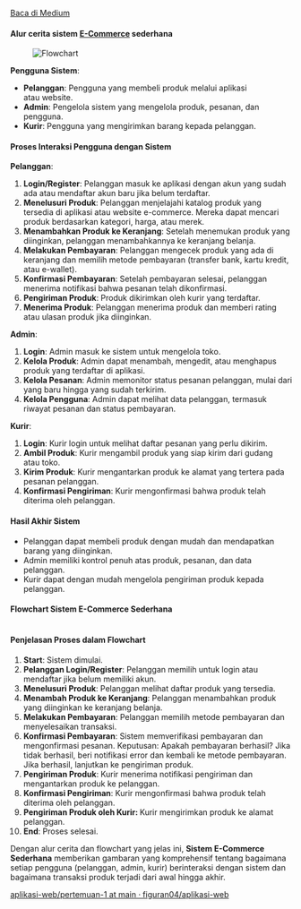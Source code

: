 <!--START_SECTION:medium-->
[Baca di Medium](https://medium.com/@dikaelsaputra/flowchart-sistem-e-commerce-sederhana-b26ceae5117f?source=rss-272e0aace4a6------2)

<h4>Alur cerita sistem <a href="https://medium.com/u/ded95f5051a9">E-Commerce</a> sederhana</h4><figure><img alt="Flowchart" src="https://cdn-images-1.medium.com/max/649/1*Xo93adBkvyxYkMj3B-z4SA.png" /></figure><p><strong>Pengguna Sistem</strong>:</p><ul><li><strong>Pelanggan</strong>: Pengguna yang membeli produk melalui aplikasi atau website.</li><li><strong>Admin</strong>: Pengelola sistem yang mengelola produk, pesanan, dan pengguna.</li><li><strong>Kurir</strong>: Pengguna yang mengirimkan barang kepada pelanggan.</li></ul><h4><strong>Proses Interaksi Pengguna dengan Sistem</strong></h4><p><strong>Pelanggan</strong>:</p><ol><li><strong>Login/Register</strong>: Pelanggan masuk ke aplikasi dengan akun yang sudah ada atau mendaftar akun baru jika belum terdaftar.</li><li><strong>Menelusuri Produk</strong>: Pelanggan menjelajahi katalog produk yang tersedia di aplikasi atau website e-commerce. Mereka dapat mencari produk berdasarkan kategori, harga, atau merek.</li><li><strong>Menambahkan Produk ke Keranjang</strong>: Setelah menemukan produk yang diinginkan, pelanggan menambahkannya ke keranjang belanja.</li><li><strong>Melakukan Pembayaran</strong>: Pelanggan mengecek produk yang ada di keranjang dan memilih metode pembayaran (transfer bank, kartu kredit, atau e-wallet).</li><li><strong>Konfirmasi Pembayaran</strong>: Setelah pembayaran selesai, pelanggan menerima notifikasi bahwa pesanan telah dikonfirmasi.</li><li><strong>Pengiriman Produk</strong>: Produk dikirimkan oleh kurir yang terdaftar.</li><li><strong>Menerima Produk</strong>: Pelanggan menerima produk dan memberi rating atau ulasan produk jika diinginkan.</li></ol><p><strong>Admin</strong>:</p><ol><li><strong>Login</strong>: Admin masuk ke sistem untuk mengelola toko.</li><li><strong>Kelola Produk</strong>: Admin dapat menambah, mengedit, atau menghapus produk yang terdaftar di aplikasi.</li><li><strong>Kelola Pesanan</strong>: Admin memonitor status pesanan pelanggan, mulai dari yang baru hingga yang sudah terkirim.</li><li><strong>Kelola Pengguna</strong>: Admin dapat melihat data pelanggan, termasuk riwayat pesanan dan status pembayaran.</li></ol><p><strong>Kurir</strong>:</p><ol><li><strong>Login</strong>: Kurir login untuk melihat daftar pesanan yang perlu dikirim.</li><li><strong>Ambil Produk</strong>: Kurir mengambil produk yang siap kirim dari gudang atau toko.</li><li><strong>Kirim Produk</strong>: Kurir mengantarkan produk ke alamat yang tertera pada pesanan pelanggan.</li><li><strong>Konfirmasi Pengiriman</strong>: Kurir mengonfirmasi bahwa produk telah diterima oleh pelanggan.</li></ol><h4><strong>Hasil Akhir Sistem</strong></h4><ul><li>Pelanggan dapat membeli produk dengan mudah dan mendapatkan barang yang diinginkan.</li><li>Admin memiliki kontrol penuh atas produk, pesanan, dan data pelanggan.</li><li>Kurir dapat dengan mudah mengelola pengiriman produk kepada pelanggan.</li></ul><h4>Flowchart Sistem E-Commerce Sederhana</h4><figure><img alt="" src="https://cdn-images-1.medium.com/max/192/1*N96lo2mTaU_1fqr5aMc0Mg.png" /></figure><h4>Penjelasan Proses dalam Flowchart</h4><ol><li><strong>Start</strong>: Sistem dimulai.</li><li><strong>Pelanggan Login/Register</strong>: Pelanggan memilih untuk login atau mendaftar jika belum memiliki akun.</li><li><strong>Menelusuri Produk</strong>: Pelanggan melihat daftar produk yang tersedia.</li><li><strong>Menambah Produk ke Keranjang</strong>: Pelanggan menambahkan produk yang diinginkan ke keranjang belanja.</li><li><strong>Melakukan Pembayaran</strong>: Pelanggan memilih metode pembayaran dan menyelesaikan transaksi.</li><li><strong>Konfirmasi Pembayaran</strong>: Sistem memverifikasi pembayaran dan mengonfirmasi pesanan. Keputusan: Apakah pembayaran berhasil? Jika tidak berhasil, beri notifikasi error dan kembali ke metode pembayaran. Jika berhasil, lanjutkan ke pengiriman produk.</li><li><strong>Pengiriman Produk</strong>: Kurir menerima notifikasi pengiriman dan mengantarkan produk ke pelanggan.</li><li><strong>Konfirmasi Pengiriman</strong>: Kurir mengonfirmasi bahwa produk telah diterima oleh pelanggan.</li><li><strong>Pengiriman Produk oleh Kurir: </strong>Kurir mengirimkan produk ke alamat pelanggan.</li><li><strong>End</strong>: Proses selesai.</li></ol><p>Dengan alur cerita dan flowchart yang jelas ini, <strong>Sistem E-Commerce Sederhana</strong> memberikan gambaran yang komprehensif tentang bagaimana setiap pengguna (pelanggan, admin, kurir) berinteraksi dengan sistem dan bagaimana transaksi produk terjadi dari awal hingga akhir.</p><p><a href="https://github.com/figuran04/aplikasi-web/tree/main/pertemuan-1">aplikasi-web/pertemuan-1 at main · figuran04/aplikasi-web</a></p><img alt="" height="1" src="https://medium.com/_/stat?event=post.clientViewed&referrerSource=full_rss&postId=b26ceae5117f" width="1" />
<!--END_SECTION:medium-->
